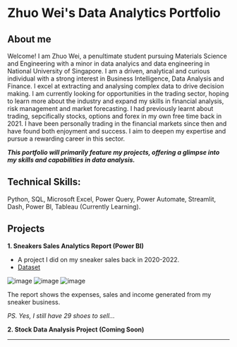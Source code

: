 # Zhuo Wei's Data Analytics Portfolio

## About me
Welcome! I am Zhuo Wei, a penultimate student pursuing Materials Science and Engineering with a minor in data analyics and data engineering in National University of Singapore. I am a driven, analytical and curious individual with a strong interest in Business Intelligence, Data Analysis and Finance. I excel at extracting and analysing complex data to drive decision making. I am currently looking for opportunities in the trading sector, hoping to learn more about the industry and expand my skills in financial analysis, risk management and market forecasting. I had previously learnt about trading, sepcifically stocks, options and forex in my own free time back in 2021. I have been personally trading in the financial markets since then and have found both enjoyment and success. I aim to deepen my expertise and pursue a rewarding career in this sector. 

***This portfolio will primarily feature my projects, offering a glimpse into my skills and capabilities in data analysis.***

## Technical Skills:
Python, SQL, Microsoft Excel, Power Query, Power Automate, Streamlit, Dash, Power BI, Tableau (Currently Learning).

## Projects
**1. Sneakers Sales Analytics Report (Power BI)**
- A project I did on my sneaker sales back in 2020-2022.
- [Dataset](https://docs.google.com/spreadsheets/d/e/2PACX-1vSeekmk2WW7WAmwtE2977h0esoQ1barPketownHzGisQejuuuyu7nLWrwqzNFd0mRONh-uE6gAlcNSw/pubhtml)
  
![image](https://github.com/p-zhuo-wei/p-zhuo-wei.github.io/assets/137416262/859e173e-95cf-4078-8932-4d9393f8dc33)
![image](https://github.com/p-zhuo-wei/p-zhuo-wei.github.io/assets/137416262/78aa15d2-b747-45fb-90ac-a97eba718058)
![image](https://github.com/p-zhuo-wei/p-zhuo-wei.github.io/assets/137416262/7cea4393-a272-4a21-a7d1-b11548abd561)

The report shows the expenses, sales and income generated from my sneaker business.

_PS. Yes, I still have 29 shoes to sell..._

**2. Stock Data Analysis Project (Coming Soon)** 


-------------------------------------------------


